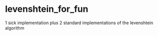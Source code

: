 # levenshtein_for_fun
1 sick implementation plus 2 standard implementations of the levenshtein algorithm
